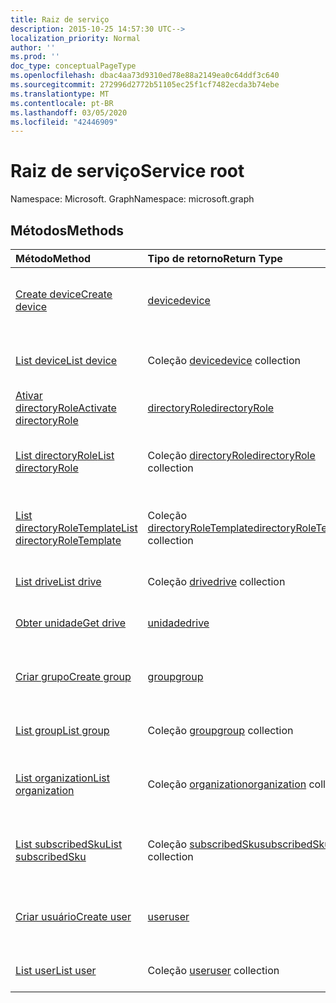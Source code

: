 ```yaml
---
title: Raiz de serviço
description: 2015-10-25 14:57:30 UTC-->
localization_priority: Normal
author: ''
ms.prod: ''
doc_type: conceptualPageType
ms.openlocfilehash: dbac4aa73d9310ed78e88a2149ea0c64ddf3c640
ms.sourcegitcommit: 272996d2772b51105ec25f1cf7482ecda3b74ebe
ms.translationtype: MT
ms.contentlocale: pt-BR
ms.lasthandoff: 03/05/2020
ms.locfileid: "42446909"
---
```

# <a name="service-root"></a><span data-ttu-id="676f1-103">Raiz de serviço</span><span class="sxs-lookup"><span data-stu-id="676f1-103">Service root</span></span>

<span data-ttu-id="676f1-104">Namespace: Microsoft. Graph</span><span class="sxs-lookup"><span data-stu-id="676f1-104">Namespace: microsoft.graph</span></span>


## <a name="methods"></a><span data-ttu-id="676f1-105">Métodos</span><span class="sxs-lookup"><span data-stu-id="676f1-105">Methods</span></span>



| <span data-ttu-id="676f1-106">Método</span><span class="sxs-lookup"><span data-stu-id="676f1-106">Method</span></span>           | <span data-ttu-id="676f1-107">Tipo de retorno</span><span class="sxs-lookup"><span data-stu-id="676f1-107">Return Type</span></span>    |<span data-ttu-id="676f1-108">Descrição</span><span class="sxs-lookup"><span data-stu-id="676f1-108">Description</span></span>|
|:---------------|:--------|:----------|
|[<span data-ttu-id="676f1-109">Create device</span><span class="sxs-lookup"><span data-stu-id="676f1-109">Create device</span></span>](../api/device-post-devices.md) |[<span data-ttu-id="676f1-110">device</span><span class="sxs-lookup"><span data-stu-id="676f1-110">device</span></span>](device.md)| <span data-ttu-id="676f1-111">Crie um novo dispositivo postando na coleção de dispositivos.</span><span class="sxs-lookup"><span data-stu-id="676f1-111">Create a new device by posting to the devices collection.</span></span>|
|[<span data-ttu-id="676f1-112">List device</span><span class="sxs-lookup"><span data-stu-id="676f1-112">List device</span></span>](../api/device-list.md) | <span data-ttu-id="676f1-113">Coleção [device](device.md)</span><span class="sxs-lookup"><span data-stu-id="676f1-113">[device](device.md) collection</span></span> |<span data-ttu-id="676f1-114">Obtenha a coleção de objetos de dispositivos.</span><span class="sxs-lookup"><span data-stu-id="676f1-114">Get device object collection.</span></span> |
|[<span data-ttu-id="676f1-115">Ativar directoryRole</span><span class="sxs-lookup"><span data-stu-id="676f1-115">Activate directoryRole</span></span>](../api/directoryrole-post-directoryroles.md) | [<span data-ttu-id="676f1-116">directoryRole</span><span class="sxs-lookup"><span data-stu-id="676f1-116">directoryRole</span></span>](directoryrole.md) |<span data-ttu-id="676f1-117">Ative uma função de diretório.</span><span class="sxs-lookup"><span data-stu-id="676f1-117">Activate a directory role.</span></span> |
|[<span data-ttu-id="676f1-118">List directoryRole</span><span class="sxs-lookup"><span data-stu-id="676f1-118">List directoryRole</span></span>](../api/directoryrole-list.md) | <span data-ttu-id="676f1-119">Coleção [directoryRole](directoryrole.md)</span><span class="sxs-lookup"><span data-stu-id="676f1-119">[directoryRole](directoryrole.md) collection</span></span> |<span data-ttu-id="676f1-120">Obtenha a coleção de objetos de directoryRole.</span><span class="sxs-lookup"><span data-stu-id="676f1-120">Get directoryRole object collection.</span></span> |
|[<span data-ttu-id="676f1-121">List directoryRoleTemplate</span><span class="sxs-lookup"><span data-stu-id="676f1-121">List directoryRoleTemplate</span></span>](../api/directoryroletemplate-list.md) | <span data-ttu-id="676f1-122">Coleção [directoryRoleTemplate](directoryroletemplate.md)</span><span class="sxs-lookup"><span data-stu-id="676f1-122">[directoryRoleTemplate](directoryroletemplate.md) collection</span></span> |<span data-ttu-id="676f1-123">Obtenha a coleção de objetos de directoryRoleTemplate.</span><span class="sxs-lookup"><span data-stu-id="676f1-123">Get directoryRoleTemplate object collection.</span></span> |
|[<span data-ttu-id="676f1-124">List drive</span><span class="sxs-lookup"><span data-stu-id="676f1-124">List drive</span></span>](../api/drive-list.md) | <span data-ttu-id="676f1-125">Coleção [drive](drive.md)</span><span class="sxs-lookup"><span data-stu-id="676f1-125">[drive](drive.md) collection</span></span> |<span data-ttu-id="676f1-126">Obtenha a coleção de objetos de unidades.</span><span class="sxs-lookup"><span data-stu-id="676f1-126">Get drive object collection.</span></span> |
|[<span data-ttu-id="676f1-127">Obter unidade</span><span class="sxs-lookup"><span data-stu-id="676f1-127">Get drive</span></span>](../api/drive-get.md) | [<span data-ttu-id="676f1-128">unidade</span><span class="sxs-lookup"><span data-stu-id="676f1-128">drive</span></span>](drive.md)  |<span data-ttu-id="676f1-129">Obtenha as propriedades do objeto drive.</span><span class="sxs-lookup"><span data-stu-id="676f1-129">Get drive object properties.</span></span> |
|[<span data-ttu-id="676f1-130">Criar grupo</span><span class="sxs-lookup"><span data-stu-id="676f1-130">Create group</span></span>](../api/group-post-groups.md) |[<span data-ttu-id="676f1-131">group</span><span class="sxs-lookup"><span data-stu-id="676f1-131">group</span></span>](group.md)| <span data-ttu-id="676f1-132">Crie um novo grupo postando na coleção de grupos.</span><span class="sxs-lookup"><span data-stu-id="676f1-132">Create a new group by posting to the groups collection.</span></span>|
|[<span data-ttu-id="676f1-133">List group</span><span class="sxs-lookup"><span data-stu-id="676f1-133">List group</span></span>](../api/group-list.md) | <span data-ttu-id="676f1-134">Coleção [group](group.md)</span><span class="sxs-lookup"><span data-stu-id="676f1-134">[group](group.md) collection</span></span> |<span data-ttu-id="676f1-135">Obtenha a coleção de objetos de grupos.</span><span class="sxs-lookup"><span data-stu-id="676f1-135">Get group object collection.</span></span> |
|[<span data-ttu-id="676f1-136">List organization</span><span class="sxs-lookup"><span data-stu-id="676f1-136">List organization</span></span>](../api/organization-get.md) | <span data-ttu-id="676f1-137">Coleção [organization](organization.md)</span><span class="sxs-lookup"><span data-stu-id="676f1-137">[organization](organization.md) collection</span></span> |<span data-ttu-id="676f1-138">Obtenha a coleção de objetos de organizações.</span><span class="sxs-lookup"><span data-stu-id="676f1-138">Get organization object collection.</span></span> |
|[<span data-ttu-id="676f1-139">List subscribedSku</span><span class="sxs-lookup"><span data-stu-id="676f1-139">List subscribedSku</span></span>](../api/subscribedsku-list.md) | <span data-ttu-id="676f1-140">Coleção [subscribedSku](subscribedsku.md)</span><span class="sxs-lookup"><span data-stu-id="676f1-140">[subscribedSku](subscribedsku.md) collection</span></span> |<span data-ttu-id="676f1-141">Obtenha a coleção de objetos de subscribedSku.</span><span class="sxs-lookup"><span data-stu-id="676f1-141">Get subscribedSku object collection.</span></span> |
|[<span data-ttu-id="676f1-142">Criar usuário</span><span class="sxs-lookup"><span data-stu-id="676f1-142">Create user</span></span>](../api/user-post-users.md) |[<span data-ttu-id="676f1-143">user</span><span class="sxs-lookup"><span data-stu-id="676f1-143">user</span></span>](user.md)| <span data-ttu-id="676f1-144">Crie um novo usuário postando na coleção de usuários.</span><span class="sxs-lookup"><span data-stu-id="676f1-144">Create a new user by posting to the users collection.</span></span>|
|[<span data-ttu-id="676f1-145">List user</span><span class="sxs-lookup"><span data-stu-id="676f1-145">List user</span></span>](../api/user-list.md) | <span data-ttu-id="676f1-146">Coleção [user](user.md)</span><span class="sxs-lookup"><span data-stu-id="676f1-146">[user](user.md) collection</span></span> |<span data-ttu-id="676f1-147">Obtenha a coleção de objetos de usuários.</span><span class="sxs-lookup"><span data-stu-id="676f1-147">Get user object collection.</span></span> |

<!-- uuid: 8fcb5dbc-d5aa-4681-8e31-b001d5168d79
2015-10-25 14:57:30 UTC -->
<!-- {
  "type": "#page.annotation",
  "description": "Service root",
  "keywords": "",
  "section": "documentation",
  "tocPath": ""
}-->
